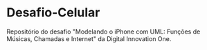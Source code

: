 # Desafio-Celular
Repositório do desafio "Modelando o iPhone com UML: Funções de Músicas, Chamadas e Internet" da Digital Innovation One.

